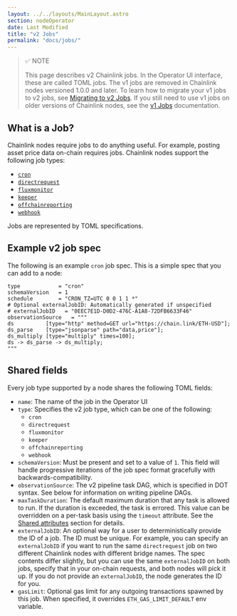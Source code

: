 ```yaml
---
layout: ../../layouts/MainLayout.astro
section: nodeOperator
date: Last Modified
title: "v2 Jobs"
permalink: "docs/jobs/"
---
```


> ✅ NOTE
>
> This page describes v2 Chainlink jobs. In the Operator UI interface, these are called TOML jobs. The v1 jobs are removed in Chainlink nodes versioned 1.0.0 and later. To learn how to migrate your v1 jobs to v2 jobs, see [Migrating to v2 Jobs](../jobs/migration-v1-v2/). If you still need to use v1 jobs on older versions of Chainlink nodes, see the [v1 Jobs](../job-specifications/) documentation.

## What is a Job?

Chainlink nodes require jobs to do anything useful. For example, posting asset price data on-chain requires jobs. Chainlink nodes support the following job types:

- [`cron`](./types/cron/)
- [`directrequest`](./types/direct-request/)
- [`fluxmonitor`](./types/flux-monitor/)
- [`keeper`](./types/keeper/)
- [`offchainreporting`](./types/offchain-reporting/)
- [`webhook`](./types/webhook/)

Jobs are represented by TOML specifications.

## Example v2 job spec

The following is an example `cron` job spec. This is a simple spec that you can add to a node:

```jpv2
type            = "cron"
schemaVersion   = 1
schedule        = "CRON_TZ=UTC 0 0 1 1 *"
# Optional externalJobID: Automatically generated if unspecified
# externalJobID   = "0EEC7E1D-D0D2-476C-A1A8-72DFB6633F46"
observationSource   = """
ds          [type="http" method=GET url="https://chain.link/ETH-USD"];
ds_parse    [type="jsonparse" path="data,price"];
ds_multiply [type="multiply" times=100];
ds -> ds_parse -> ds_multiply;
"""
```

## Shared fields

Every job type supported by a node shares the following TOML fields:

- `name`: The name of the job in the Operator UI
- `type`: Specifies the v2 job type, which can be one of the following:
    - `cron`
    - `directrequest`
    - `fluxmonitor`
    - `keeper`
    - `offchainreporting`
    - `webhook`
- `schemaVersion`: Must be present and set to a value of `1`. This field will handle progressive iterations of the job spec format gracefully with backwards-compatibility.
- `observationSource`: The v2 pipeline task DAG, which is specified in DOT syntax. See below for information on writing pipeline DAGs.
- `maxTaskDuration`: The default maximum duration that any task is allowed to run. If the duration is exceeded, the task is errored. This value can be overridden on a per-task basis using the `timeout` attribute. See the [Shared attributes](../tasks/#shared-attributes) section for details.
- `externalJobID`: An optional way for a user to deterministically provide the ID of a job. The ID must be unique. For example, you can specify an `externalJobID` if you want to run the same `directrequest` job on two different Chainlink nodes with different bridge names. The spec contents differ slightly, but you can use the same `externalJobID` on both jobs, specify that in your on-chain requests, and both nodes will pick it up. If you do not provide an `externalJobID`, the node generates the ID for you.
- `gasLimit`: Optional gas limit for any outgoing transactions spawned by this job. When specified, it overrides `ETH_GAS_LIMIT_DEFAULT` env variable.
